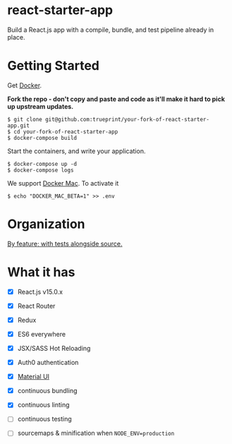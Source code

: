 # react-starter-app

Build a React.js app with a compile, bundle, and test pipeline already in place.

# Getting Started

Get [Docker](https://docs.docker.com/linux/step_one/).

**Fork the repo - don't copy and paste and code as it'll make it hard to pick up upstream updates.**

```
$ git clone git@github.com:trueprint/your-fork-of-react-starter-app.git
$ cd your-fork-of-react-starter-app
$ docker-compose build
```


Start the containers, and write your application.


```
$ docker-compose up -d
$ docker-compose logs
```

We support [Docker Mac](https://blog.docker.com/2016/03/docker-for-mac-windows-beta/). To activate it 

```
$ echo "DOCKER_MAC_BETA=1" >> .env
```

# Organization

[By feature; with tests alongside source.](http://marmelab.com/blog/2015/12/17/react-directory-structure.html)

# What it has

- [x] React.js v15.0.x
- [x] React Router
- [x] Redux
- [x] ES6 everywhere
- [x] JSX/SASS Hot Reloading
- [x] Auth0 authentication
- [x] [Material UI](https://github.com/callemall/material-ui)
- [x] continuous bundling
- [x] continuous linting
- [ ] continuous testing
- [ ] sourcemaps & minification when `NODE_ENV=production`


